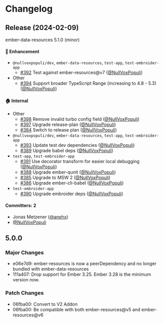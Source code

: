 # Changelog






## Release (2024-02-09)

ember-data-resources 5.1.0 (minor)

#### :rocket: Enhancement
* `@nullvoxpopuli/dev`, `ember-data-resources`, `test-app`, `test-embroider-app`
  * [#392](https://github.com/NullVoxPopuli/ember-data-resources/pull/392) Test against ember-resources@v7 ([@NullVoxPopuli](https://github.com/NullVoxPopuli))
* Other
  * [#394](https://github.com/NullVoxPopuli/ember-data-resources/pull/394) Support broader TypeScript Range (increasing to 4.8 - 5.3) ([@NullVoxPopuli](https://github.com/NullVoxPopuli))

#### :house: Internal
* Other
  * [#398](https://github.com/NullVoxPopuli/ember-data-resources/pull/398) Remove invalid turbo config field ([@NullVoxPopuli](https://github.com/NullVoxPopuli))
  * [#397](https://github.com/NullVoxPopuli/ember-data-resources/pull/397) Upgrade release-plan ([@NullVoxPopuli](https://github.com/NullVoxPopuli))
  * [#384](https://github.com/NullVoxPopuli/ember-data-resources/pull/384) Switch to release plan ([@NullVoxPopuli](https://github.com/NullVoxPopuli))
* `@nullvoxpopuli/dev`, `ember-data-resources`, `test-app`, `test-embroider-app`
  * [#393](https://github.com/NullVoxPopuli/ember-data-resources/pull/393) Update test dev dependencies ([@NullVoxPopuli](https://github.com/NullVoxPopuli))
  * [#389](https://github.com/NullVoxPopuli/ember-data-resources/pull/389) Upgrade babel deps ([@NullVoxPopuli](https://github.com/NullVoxPopuli))
* `test-app`, `test-embroider-app`
  * [#391](https://github.com/NullVoxPopuli/ember-data-resources/pull/391) Use decorator transform for easier local debugging ([@NullVoxPopuli](https://github.com/NullVoxPopuli))
  * [#388](https://github.com/NullVoxPopuli/ember-data-resources/pull/388) Upgrade ember-qunit ([@NullVoxPopuli](https://github.com/NullVoxPopuli))
  * [#385](https://github.com/NullVoxPopuli/ember-data-resources/pull/385) Upgrade to MSW 2 ([@NullVoxPopuli](https://github.com/NullVoxPopuli))
  * [#386](https://github.com/NullVoxPopuli/ember-data-resources/pull/386) Upgrade ember-cli-babel ([@NullVoxPopuli](https://github.com/NullVoxPopuli))
* `test-embroider-app`
  * [#390](https://github.com/NullVoxPopuli/ember-data-resources/pull/390) Upgrade embroider deps ([@NullVoxPopuli](https://github.com/NullVoxPopuli))

#### Committers: 2
- Jonas Metzener ([@anehx](https://github.com/anehx))
- [@NullVoxPopuli](https://github.com/NullVoxPopuli)

## 5.0.0

### Major Changes

- e06e7d9: ember-resources is now a peerDependency and no longer bundled with ember-data-resources
- 111a407: Drop support for Ember 3.25. Ember 3.28 is the minimum version now.

### Patch Changes

- 06fba00: Convert to V2 Addon
- 06fba00: Be compatible with both ember-resources@v5 and ember-resources@v6
